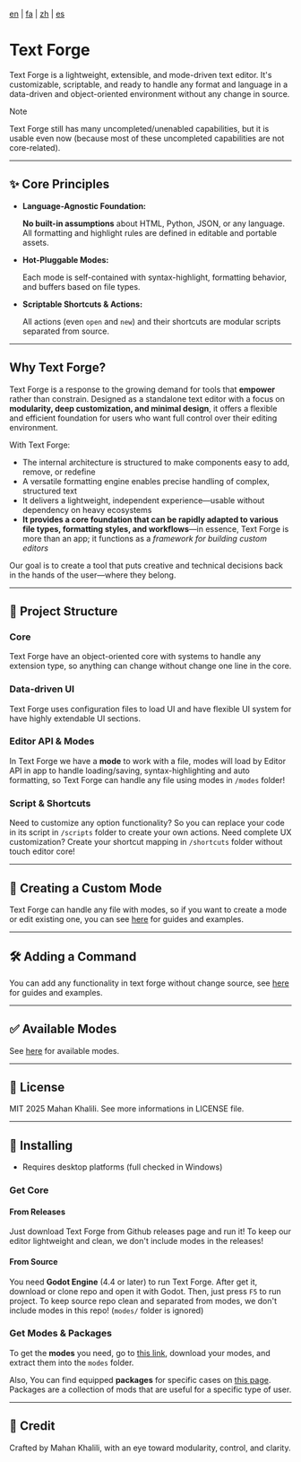 [en](https://github.com/mkh-user/Text-Forge/tree/Main/README.md) | [fa](https://github.com/mkh-user/Text-Forge/tree/Main/docs/fa/README.md) | [zh](https://github.com/mkh-user/Text-Forge/tree/Main/docs/zh/README.md) | [es](https://github.com/mkh-user/Text-Forge/tree/Main/docs/es/README.md)
# Text Forge

Text Forge is a lightweight, extensible, and mode-driven text editor. It's customizable, scriptable, and ready to handle
any format and language in a data-driven and object-oriented environment without any change in source.

> [!Note]
> Text Forge still has many uncompleted/unenabled capabilities, but it is usable even now (because most of these uncompleted capabilities are not core-related).

---

## ✨ Core Principles

- **Language-Agnostic Foundation:**
  
  **No built-in assumptions** about HTML, Python, JSON, or any language. All formatting and highlight rules are defined 
  in editable and portable assets.

- **Hot-Pluggable Modes:**

  Each mode is self-contained with syntax-highlight, formatting behavior, and buffers based on file types.

- **Scriptable Shortcuts & Actions:**

  All actions (even `open` and `new`) and their shortcuts are modular scripts separated from source.

---

## Why Text Forge?

Text Forge is a response to the growing demand for tools that **empower** rather than constrain. Designed as a standalone text editor with a focus on **modularity, deep customization, and minimal design**, it offers a flexible and efficient foundation for users who want full control over their editing environment.

With Text Forge:
- The internal architecture is structured to make components easy to add, remove, or redefine
- A versatile formatting engine enables precise handling of complex, structured text
- It delivers a lightweight, independent experience—usable without dependency on heavy ecosystems
- **It provides a core foundation that can be rapidly adapted to various file types, formatting styles, and workflows**—in essence, Text Forge is more than an app; it functions as a *framework for building custom editors*

Our goal is to create a tool that puts creative and technical decisions back in the hands of the user—where they belong.

---

## 🧠 Project Structure

### Core
Text Forge have an object-oriented core with systems to handle any extension type, so anything can change without change
one line in the core.

### Data-driven UI
Text Forge uses configuration files to load UI and have flexible UI system for have highly extendable UI sections.

### Editor API & Modes
In Text Forge we have a **mode** to work with a file, modes will load by Editor API in app to handle loading/saving, 
syntax-highlighting and auto formatting, so Text Forge can handle any file using modes in `/modes` folder!

### Script & Shortcuts
Need to customize any option functionality? So you can replace your code in its script in `/scripts` folder to create 
your own actions. Need complete UX customization? Create your shortcut mapping in `/shortcuts` folder without touch 
editor core! 

---

## 🧩 Creating a Custom Mode

Text Forge can handle any file with modes, so if you want to create a mode or edit existing one, you can see 
[here](https://github.com/mkh-user/text-forge-modes/wiki/Modes-structure-guide) for guides and examples.

---

## 🛠 Adding a Command

You can add any functionality in text forge without change source, see [here](https://github.com/mkh-user/text-forge) for guides and examples.

---

## ✅ Available Modes

See [here](https://github.com/mkh-user/text-forge-modes) for available modes.

---

## 🔐 License

MIT 2025 Mahan Khalili. See more informations in LICENSE file.

---

## 🚀 Installing

- Requires desktop platforms (full checked in Windows)

### Get Core
#### From Releases
Just download Text Forge from Github releases page and run it! To keep our editor lightweight and clean, we don't include modes in the releases!
#### From Source
You need **Godot Engine** (4.4 or later) to run Text Forge. After get it, download or clone repo and open it with Godot. Then, just press `F5` to run project.  To keep source repo clean and separated from modes, we don't include modes in this repo! (`modes/` folder is ignored)

### Get Modes & Packages
 To get the **modes** you need, go to [this link](https://github.com/mkh-user/text-forge-modes/releases), download your modes, and extract them into the `modes` folder.
 
 Also, You can find equipped **packages** for specific cases on [this page](https://github.com/mkh-user/text-forge-modes/wiki/Packages). Packages are a collection of mods that are useful for a specific type of user.

---

## 🙌 Credit

Crafted by Mahan Khalili, with an eye toward modularity, control, and clarity.
